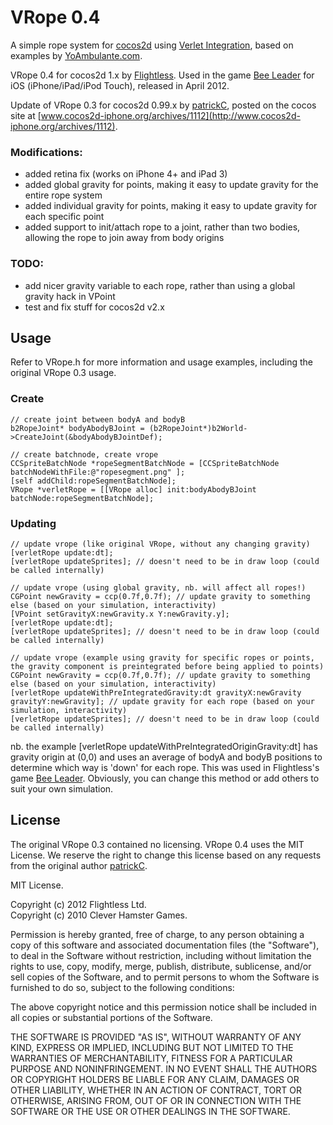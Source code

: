 VRope 0.4
=========

A simple rope system for [cocos2d](http://www.cocos2d-iphone.org) using [Verlet Integration](http://en.wikipedia.org/wiki/Verlet_integration), based on examples by [YoAmbulante.com](http://www.yoambulante.com/en/labs/verlet.php).

VRope 0.4 for cocos2d 1.x by [Flightless](http://www.flightless.co.nz). Used in the game [Bee Leader](http://www.flightless.co.nz/beeleader) for iOS (iPhone/iPad/iPod Touch), released in April 2012.

Update of VRope 0.3 for cocos2d 0.99.x by [patrickC](http://cleverhamstergames.com), posted on the cocos site at [www.cocos2d-iphone.org/archives/1112](http://www.cocos2d-iphone.org/archives/1112).

### Modifications:

- added retina fix (works on iPhone 4+ and iPad 3)
- added global gravity for points, making it easy to update gravity for the entire rope system
- added individual gravity for points, making it easy to update gravity for each specific point
- added support to init/attach rope to a joint, rather than two bodies, allowing the rope to join away from body origins

### TODO:
- add nicer gravity variable to each rope, rather than using a global gravity hack in VPoint
- test and fix stuff for cocos2d v2.x

Usage
-----

Refer to VRope.h for more information and usage examples, including the original VRope 0.3 usage.

### Create

    // create joint between bodyA and bodyB
    b2RopeJoint* bodyAbodyBJoint = (b2RopeJoint*)b2World->CreateJoint(&bodyAbodyBJointDef);
    
    // create batchnode, create vrope
    CCSpriteBatchNode *ropeSegmentBatchNode = [CCSpriteBatchNode batchNodeWithFile:@"ropesegment.png" ];
    [self addChild:ropeSegmentBatchNode];
    VRope *verletRope = [[VRope alloc] init:bodyAbodyBJoint batchNode:ropeSegmentBatchNode];
 
### Updating

    // update vrope (like original VRope, without any changing gravity)
    [verletRope update:dt];
    [verletRope updateSprites]; // doesn't need to be in draw loop (could be called internally)
 
    // update vrope (using global gravity, nb. will affect all ropes!)
    CGPoint newGravity = ccp(0.7f,0.7f); // update gravity to something else (based on your simulation, interactivity)
    [VPoint setGravityX:newGravity.x Y:newGravity.y];
    [verletRope update:dt];
    [verletRope updateSprites]; // doesn't need to be in draw loop (could be called internally)
 
    // update vrope (example using gravity for specific ropes or points, the gravity component is preintegrated before being applied to points)
    CGPoint newGravity = ccp(0.7f,0.7f); // update gravity to something else (based on your simulation, interactivity)
    [verletRope updateWithPreIntegratedGravity:dt gravityX:newGravity gravityY:newGravity]; // update gravity for each rope (based on your simulation, interactivity)
    [verletRope updateSprites]; // doesn't need to be in draw loop (could be called internally)


nb. the example [verletRope updateWithPreIntegratedOriginGravity:dt] has gravity origin at (0,0) and uses
  an average of bodyA and bodyB positions to determine which way is 'down' for each rope.
  This was used in Flightless's game [Bee Leader](http://www.flightless.co.nz/beeleader).
  Obviously, you can change this method or add others to suit your own simulation.


License
-------

The original VRope 0.3 contained no licensing. VRope 0.4 uses the MIT License. We reserve the right to change this license based on any requests from the original author [patrickC](http://cleverhamstergames.com).

MIT License.

Copyright (c) 2012 Flightless Ltd.  
Copyright (c) 2010 Clever Hamster Games.

Permission is hereby granted, free of charge, to any person obtaining a copy of this software and associated documentation files (the "Software"), to deal in the Software without restriction, including without limitation the rights to use, copy, modify, merge, publish, distribute, sublicense, and/or sell copies of the Software, and to permit persons to whom the Software is furnished to do so, subject to the following conditions:

The above copyright notice and this permission notice shall be included in all copies or substantial portions of the Software.

THE SOFTWARE IS PROVIDED "AS IS", WITHOUT WARRANTY OF ANY KIND, EXPRESS OR IMPLIED, INCLUDING BUT NOT LIMITED TO THE WARRANTIES OF MERCHANTABILITY, FITNESS FOR A PARTICULAR PURPOSE AND NONINFRINGEMENT. IN NO EVENT SHALL THE AUTHORS OR COPYRIGHT HOLDERS BE LIABLE FOR ANY CLAIM, DAMAGES OR OTHER LIABILITY, WHETHER IN AN ACTION OF CONTRACT, TORT OR OTHERWISE, ARISING FROM, OUT OF OR IN CONNECTION WITH THE SOFTWARE OR THE USE OR OTHER DEALINGS IN THE SOFTWARE.
